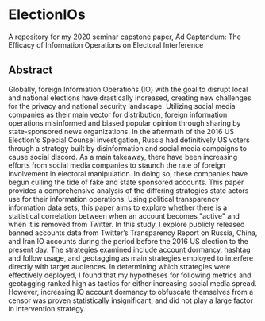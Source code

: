 # ElectionIOs
A repository for my 2020 seminar capstone paper, Ad Captandum: The Efficacy of Information Operations on Electoral Interference

## Abstract
Globally, foreign Information Operations (IO) with the goal to disrupt local and national elections have drastically increased, creating new challenges for the privacy and national security landscape. Utilizing social media companies as their main vector for distribution, foreign information operations misinformed and biased popular opinion through sharing by state-sponsored news organizations. In the aftermath of the 2016 US Election's Special Counsel investigation, Russia had definitively US voters through a strategy built by disinformation and social media campaigns to cause social discord. As a main takeaway, there have been increasing efforts from social media companies to staunch the rate of foreign involvement in electoral manipulation. In doing so, these companies have begun culling the tide of fake and state sponsored accounts. This paper provides a comprehensive analysis of the differing strategies state actors use for their information operations. Using political transparency information data sets, this paper aims to explore whether there is a statistical correlation between when an account becomes "active" and when it is removed from Twitter. In this study, I explore publicly released banned accounts data from Twitter’s Transparency Report on Russia, China, and Iran IO accounts during the period before the 2016 US election to the present day. The strategies examined include account dormancy, hashtag and follow usage, and geotagging as main strategies employed to interfere directly with target audiences. In determining which strategies were effectively deployed, I found that my hypotheses for following metrics and geotagging ranked high as tactics for either increasing social media spread. However, increasing IO account dormancy to obfuscate themselves from a censor was proven statistically insignificant, and did not play a large factor in intervention strategy.

